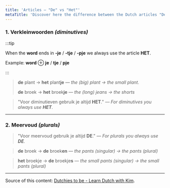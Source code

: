 ```yaml
---
title: 'Articles — "De" vs "Het"'
metaTitle: 'Discover here the difference between the Dutch articles "De" vs "Het", and the main categories of each one, to know exactly when to use each one.'
---
```


### 1. Verkleinwoorden _(diminutives)_

:::tip

When the **word** ends in **-je** / **-tje** / **-pje** we always use the article **HET**.

Example: **word** ⊕ **je** / **tje** / **pje**

:::

> **de** plant → **het** plant**je**
> _— the (big) plant → the small plant._
>
> **de** broek → **het** broek**je**
> _— the (long) jeans → the shorts_

> "Voor diminutieven gebruik je altijd **HET**."
> _— For diminutives you always use **HET**._

---

### 2. Meervoud _(plurals)_

> "Voor meervoud gebruik je altijd **DE**."
> _— For plurals you always use **DE**._

> **de** broek → **de** broek**en**
> _— the pants (singular) → the pants (plural)_

> **het** broekje → **de** broekje**s**
> _— the small pants (singular) → the small pants (plural)_

---

Source of this content: [Dutchies to be - Learn Dutch with Kim](https://youtu.be/3f6ppki9o54).
